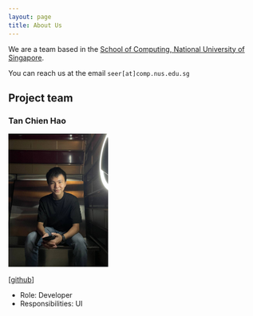 ```yaml
---
layout: page
title: About Us
---
```


We are a team based in the [School of Computing, National University of Singapore](https://www.comp.nus.edu.sg).

You can reach us at the email `seer[at]comp.nus.edu.sg`

## Project team

### Tan Chien Hao

<img src="images/tanchienhao.png" width="200px">

[[github](https://github.com/tch1001)]

* Role: Developer
* Responsibilities: UI